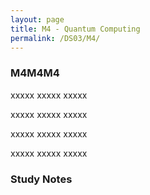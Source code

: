 ```yaml
---
layout: page
title: M4 - Quantum Computing
permalink: /DS03/M4/
---
```


<h3>M4M4M4</h3>

xxxxx xxxxx xxxxx

xxxxx xxxxx xxxxx

xxxxx xxxxx xxxxx

xxxxx xxxxx xxxxx

<h3>Study Notes</h3>
